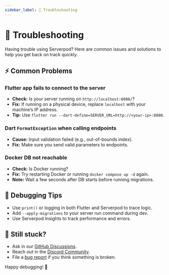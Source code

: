 ```yaml
---
sidebar_label: 🔧 Troubleshooting
---
```


# 🔧 Troubleshooting

Having trouble using Serverpod? Here are common issues and solutions to help you get back on track quickly.

## ⚡ Common Problems


### Flutter app fails to connect to the server
- **Check:** Is your server running on `http://localhost:8080/`?
- **Fix:** If running on a physical device, replace `localhost` with your machine’s IP address.
- **Tip:** Use `flutter run --dart-define=SERVER_URL=http://<your-ip>:8080`.

### Dart `FormatException` when calling endpoints
- **Cause:** Input validation failed (e.g., out-of-bounds index).
- **Fix:** Make sure you send valid parameters to endpoints.

### Docker DB not reachable
- **Check:** Is Docker running?
- **Fix:** Try restarting Docker or running `docker compose up -d` again.
- **Note:** Wait a few seconds after DB starts before running migrations.

## 🔧 Debugging Tips

- Use `print()` or logging in both Flutter and Serverpod to trace logic.
- Add `--apply-migrations` to your server run command during dev.
- Use Serverpod Insights to track performance and errors.

## 💬 Still stuck?

- Ask in our [GitHub Discussions](https://github.com/serverpod/serverpod/discussions).
- Reach out in the [Discord Community](https://discord.gg/N5zAX3zTnT).
- File a [bug report](https://github.com/serverpod/serverpod/issues) if you think something is broken.

Happy debugging! 🚀
